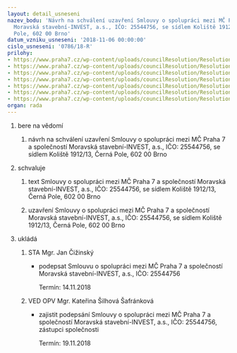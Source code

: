 ```yaml
---
layout: detail_usneseni
nazev_bodu: 'Návrh na schválení uzavření Smlouvy o spolupráci mezi MČ Praha 7 a společností
  Moravská stavební-INVEST, a.s., IČO: 25544756, se sídlem Koliště 1912/13, Černá
  Pole, 602 00 Brno'
datum_vzniku_usneseni: '2018-11-06 00:00:00'
cislo_usneseni: '0786/18-R'
prilohy:
- https://www.praha7.cz/wp-content/uploads/councilResolution/Resolutions/30334/export/DuvodovazpravaDelnicka~403759.docx
- https://www.praha7.cz/wp-content/uploads/councilResolution/Resolutions/30334/export/Anonym_Smlouvaospolupracikopie~403758.doc
- https://www.praha7.cz/wp-content/uploads/councilResolution/Resolutions/30334/export/Zasady_spoluucast_investor~403756.pdf
- https://www.praha7.cz/wp-content/uploads/councilResolution/Resolutions/30334/export/prilohac2Situacnivykreszameru~403755.pdf
- https://www.praha7.cz/wp-content/uploads/councilResolution/Resolutions/30334/export/DelnickaPruvodnizprava~403754.pdf
- https://www.praha7.cz/wp-content/uploads/councilResolution/Resolutions/30334/export/00_USNPredbezne_stanovisko_MC_Praha_7_Delnicka_63~403753.pdf
- https://www.praha7.cz/wp-content/uploads/councilResolution/Resolutions/30334/export/export~404049.pdf
organ: rada
---
```

<ol id="urzList" class="urzList_view"><li class="urzClass1" id=""><span name="1">bere na vědomí</span><ol class="urzOlClass decimal "><li class="urzClass2" id="" style="text-align: left;"><span><p>návrh na schválení uzavření Smlouvy o spolupráci mezi MČ Praha 7 a společností Moravská stavební-INVEST, a.s., IČO: 25544756, se sídlem Koliště 1912/13, Černá Pole, 602 00 Brno</p></span></li></ol></li><li class="urzClass1" id=""><span name="24">schvaluje</span><ol class="urzOlClass decimal "><li class="urzClass2" id="" style="text-align: left;"><span><p>text Smlouvy o spolupráci mezi MČ Praha 7 a společností Moravská stavební-INVEST, a.s., IČO: 25544756, se sídlem Koliště 1912/13, Černá Pole, 602 00 Brno</p></span></li><li class="urzClass2" id="" style="text-align: left;"><span><p>uzavření Smlouvy o spolupráci mezi MČ Praha 7 a společností Moravská stavební-INVEST, a.s., IČO: 25544756, se sídlem Koliště 1912/13, Černá Pole, 602 00 Brno</p></span></li></ol></li><li class="urzClass1" id="urzUkoly"><span name="1">ukládá</span><ol class="urzOlClass"><li class="urzClass2"><span><p>STA Mgr. Jan Čižinský</p></span><ul class="urzUlClass"><li class="urzClass3"><span><p>podepsat Smlouvu o spolupráci mezi MČ Praha 7 a společností Moravská stavební-INVEST, a.s., IČO: 25544756</p></span><span class="urzUkolTermin">  Termín:&nbsp;14.11.2018</span></li></ul></li><li class="urzClass2"><span><p>VED OPV Mgr. Kateřina Šilhová Šafránková</p></span><ul class="urzUlClass"><li class="urzClass3"><span><p>zajistit podepsání Smlouvy o spolupráci mezi MČ Praha 7 a společností Moravská stavební-INVEST, a.s., IČO: 25544756, zástupci společnosti</p></span><span class="urzUkolTermin">  Termín:&nbsp;19.11.2018</span></li></ul></li></ol></li></ol>